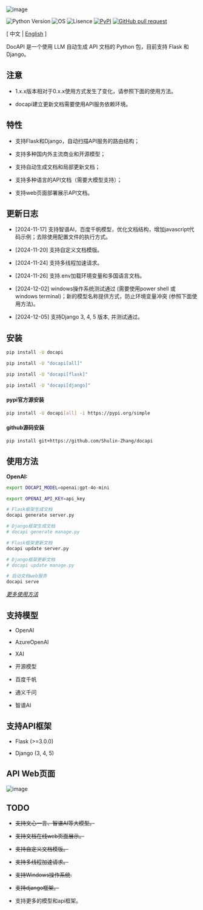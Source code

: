 ![image](assets/logo.png)

![Python Version](https://img.shields.io/badge/python-3.8+-aff.svg)
![OS](https://img.shields.io/badge/os-windows%20|%20linux%20|%20macOS-blue)
![Lisence](https://img.shields.io/badge/license-Apache%202-dfd.svg)
[![PyPI](https://img.shields.io/pypi/v/docapi)](https://pypi.org/project/docapi/)
[![GitHub pull request](https://img.shields.io/badge/PRs-welcome-blue)](https://github.com/Shulin-Zhang/docapi/pulls)

\[ 中文 | [English](README_en.md) \]

DocAPI 是一个使用 LLM 自动生成 API 文档的 Python 包，目前支持 Flask 和 Django。

## 注意

- 1.x.x版本相对于0.x.x使用方式发生了变化，请参照下面的使用方法。

- docapi建立更新文档需要使用API服务依赖环境。

## 特性

- 支持Flask和Django，自动扫描API服务的路由结构；
  
- 支持多种国内外主流商业和开源模型；
  
- 支持自动生成文档和局部更新文档；

- 支持多种语言的API文档（需要大模型支持）；

- 支持web页面部署展示API文档。

## 更新日志

- [2024-11-17] 支持智谱AI，百度千帆模型，优化文档结构，增加javascript代码示例；去除使用配置文件的执行方式。

- [2024-11-20] 支持自定义文档模版。

- [2024-11-24] 支持多线程加速请求。

- [2024-11-26] 支持.env加载环境变量和多国语言文档。

- [2024-12-02] windows操作系统测试通过 (需要使用power shell 或 windows terminal)；新的模型名称提供方式，防止环境变量冲突 (参照下面使用方法)。

- [2024-12-05] 支持Django 3, 4, 5 版本, 并测试通过。

## 安装

```bash
pip install -U docapi
```

```bash
pip install -U "docapi[all]"
```

```bash
pip install -U "docapi[flask]"
```

```bash
pip install -U "docapi[django]"
```

#### pypi官方源安装

```bash
pip install -U docapi[all] -i https://pypi.org/simple
```

#### github源码安装

```bash
pip install git+https://github.com/Shulin-Zhang/docapi
```

## 使用方法

**OpenAI:**
```bash
export DOCAPI_MODEL=openai:gpt-4o-mini

export OPENAI_API_KEY=api_key

# Flask框架生成文档
docapi generate server.py

# Django框架生成文档
# docapi generate manage.py

# Flask框架更新文档
docapi update server.py

# Django框架更新文档
# docapi update manage.py

# 启动文档web服务
docapi serve
```

*[更多使用方法](USAGE.md)*


## 支持模型

- OpenAI

- AzureOpenAI

- XAI

- 开源模型

- 百度千帆

- 通义千问

- 智谱AI

## 支持API框架

- Flask (>=3.0.0)

- Django (3, 4, 5)
  
## API Web页面

![image](assets/example1.png)

## TODO

- ~~支持文心一言、智谱AI等大模型。~~

- ~~支持文档在线web页面展示。~~

- ~~支持自定义文档模版。~~

- ~~支持多线程加速请求。~~

- ~~支持Windows操作系统.~~

- ~~支持django框架。~~

- 支持更多的模型和api框架。
